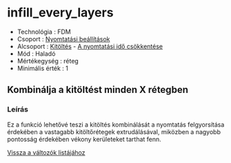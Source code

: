 # infill\_every\_layers

* Technológia : FDM
* Csoport : [Nyomtatási beállítások](../../konfig/print_settings.md)
* Alcsoport : [Kitöltés](../../beallitasok/print_settings.md#remplissage) - [A nyomtatási idő csökkentése](infill_every_layers.md)
* Mód : Haladó
* Mértékegység : réteg
* Minimális érték :  1

## Kombinálja a kitöltést minden X rétegben

### Leírás

Ez a funkció lehetővé teszi a kitöltés kombinálását a nyomtatás felgyorsítása érdekében a vastagabb kitöltőrétegek extrudálásával, miközben a nagyobb pontosság érdekében vékony kerületeket tarthat fenn.

[Vissza a változók listájához](/)

